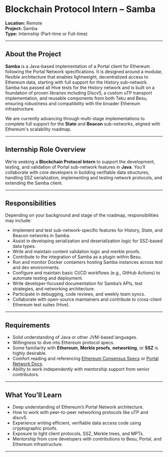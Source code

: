 # Blockchain Protocol Intern – Samba

**Location:** Remote  
**Project:** Samba   
**Type:** Internship (Part-time or Full-time)

---

## About the Project

**Samba** is a Java-based implementation of a Portal client for Ethereum following the Portal Network specifications. It is designed around a modular, flexible architecture that enables lightweight, decentralized access to Ethereum data, starting with full support for the History sub-network. Samba has passed all Hive tests for the History network and is built on a foundation of proven libraries including Discv5, a custom uTP transport implementation, and reusable components from both Teku and Besu, ensuring robustness and compatibility with the broader Ethereum infrastructure.

We are currently advancing through multi-stage implementations to complete full support for the **State** and **Beacon** sub-networks, aligned with Ethereum's scalability roadmap.

---

## Internship Role Overview

We’re seeking a **Blockchain Protocol Intern** to support the development, testing, and validation of Portal sub-network features in **Java**. You’ll collaborate with core developers in building verifiable data structures, handling SSZ serialization, implementing and testing network protocols, and extending the Samba client.

---

## Responsibilities

Depending on your background and stage of the roadmap, responsibilities may include:

- Implement and test sub-network-specific features for History, State, and Beacon networks in Samba.
- Assist in developing serialization and deserialization logic for SSZ-based data types.
- Write and maintain content validation logic and merkle proofs.
- Contribute to the integration of Samba as a plugin within Besu.
- Run and monitor Docker containers hosting Samba instances across test and dev environments.
- Configure and maintain basic CI/CD workflows (e.g., GitHub Actions) to automate testing and deployment.
- Write developer-focused documentation for Samba’s APIs, test strategies, and networking architecture.
- Participate in debugging, code reviews, and weekly team syncs.
- Collaborate with open-source maintainers and contribute to cross-client Ethereum test suites (Hive).

---

## Requirements

- Solid understanding of Java or other JVM-based languages.
- Willingness to dive into Ethereum protocol specs.
- Some familiarity with **Ethereum**, **Merkle proofs**, **networking**, or **SSZ** is highly desirable.
- Comfort reading and referencing [Ethereum Consensus Specs](https://github.com/ethereum/consensus-specs/) or [Portal Network Docs](https://github.com/ethereum/portal-network-specs/).
- Ability to work independently with mentorship support from senior contributors.

---

## What You’ll Learn

- Deep understanding of Ethereum’s Portal Network architecture.
- How to work with peer-to-peer networking protocols like uTP and discv5.
- Experience writing efficient, verifiable data access code using cryptographic proofs.
- Exposure to light client protocols, SSZ, Merkle trees, and MPTs.
- Mentorship from core developers with contributions to Besu, Portal, and Ethereum infrastructure.
---
